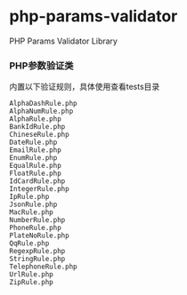 # php-params-validator
PHP Params Validator Library
### PHP参数验证类

内置以下验证规则，具体使用查看tests目录
```
AlphaDashRule.php
AlphaNumRule.php
AlphaRule.php
BankIdRule.php
ChineseRule.php
DateRule.php
EmailRule.php
EnumRule.php
EqualRule.php
FloatRule.php
IdCardRule.php
IntegerRule.php
IpRule.php
JsonRule.php
MacRule.php
NumberRule.php
PhoneRule.php
PlateNoRule.php
QqRule.php
RegexpRule.php
StringRule.php
TelephoneRule.php
UrlRule.php
ZipRule.php
```
